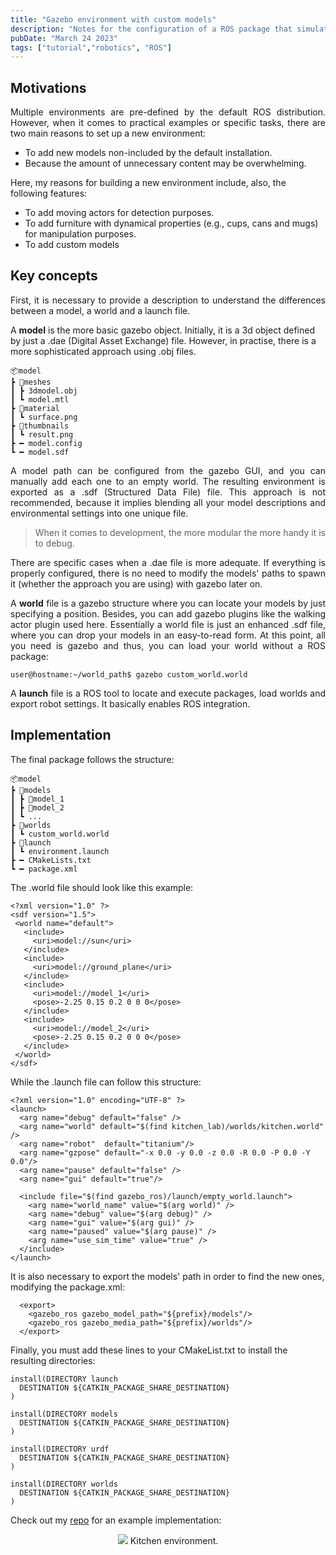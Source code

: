 ```yaml
---
title: "Gazebo environment with custom models"
description: "Notes for the configuration of a ROS package that simulates an environment, with custom models."
pubDate: "March 24 2023"
tags: ["tutorial","robotics", "ROS"]
---
```


## Motivations

<p align="justify"> 
Multiple environments are pre-defined by the default ROS distribution. However, when it comes to practical examples or specific tasks, there are two main reasons to set up a new environment:
</p>

- To add new models non-included by the default installation.
- Because the amount of unnecessary content may be overwhelming.

Here, my reasons for building a new environment include, also, the following features:

- To add moving actors for detection purposes.
- To add furniture with dynamical properties (e.g., cups, cans and mugs) for manipulation purposes.
- To add custom models

## Key concepts

<p align="justify"> 
First, it is necessary to provide a description to understand the differences between a model, a world and a launch file.

A <b>model</b> is the more basic gazebo object. Initially, it is a 3d object defined by just a .dae (Digital Asset Exchange) file. However, in practise, there is a more sophisticated approach using .obj files.
</p>

    📦model
    ┣ 📂meshes
    ┃ ┣ 3dmodel.obj
    ┃ ┗ model.mtl
    ┣ 📂material
    ┃ ┗ surface.png
    ┣ 📂thumbnails
    ┃ ┗ result.png
    ┣ ━ model.config
    ┗ ━ model.sdf

<p align="justify">
A model path can be configured from the gazebo GUI, and you can manually add each one to an empty world. The resulting environment is exported as a .sdf (Structured Data File) file. This approach is not recommended, because it implies blending all your model descriptions and environmental settings into one unique file. 
</p>

> When it comes to development, the more modular the more handy it is to debug.
>

<p align="justify"> 
There are specific cases when a .dae file is more adequate. If everything is properly configured, there is no need to modify the models' paths to spawn it (whether the approach you are using) with gazebo later on.
</p>

<p align="justify"> 
A <b>world</b> file is a gazebo structure where you can locate your models by just specifying a position. Besides, you can add gazebo plugins like the walking actor plugin used here. Essentially a world file is just an enhanced .sdf file, where you can drop your models in an easy-to-read form. At this point, all you need is gazebo and thus, you can load your world without a ROS package:
</p>

```
user@hostname:~/world_path$ gazebo custom_world.world 
```

<p align="justify"> 
A <b>launch</b> file is a ROS tool to locate and execute packages, load worlds and export robot settings. It basically enables ROS integration.  
</p>

## Implementation

The final package follows the structure:

    📦model
    ┣ 📂models
    ┃ ┣ 📂model_1
    ┃ ┣ 📂model_2
    ┃ ┗ ...
    ┣ 📂worlds
    ┃ ┗ custom_world.world
    ┣ 📂launch
    ┃ ┗ environment.launch
    ┣ ━ CMakeLists.txt
    ┗ ━ package.xml

The .world file should look like this example:

 ```
<?xml version="1.0" ?>
<sdf version="1.5">
  <world name="default">
    <include>
      <uri>model://sun</uri>
    </include>
    <include>
      <uri>model://ground_plane</uri>
    </include>
    <include>
      <uri>model://model_1</uri>
      <pose>-2.25 0.15 0.2 0 0 0</pose>
    </include>
    <include>
      <uri>model://model_2</uri>
      <pose>-2.25 0.15 0.2 0 0 0</pose>
    </include>
  </world>
</sdf>
```

While the .launch file can follow this structure:

```
<?xml version="1.0" encoding="UTF-8" ?>
<launch>
  <arg name="debug" default="false" />
  <arg name="world" default="$(find kitchen_lab)/worlds/kitchen.world" /> 
  <arg name="robot"  default="titanium"/>
  <arg name="gzpose" default="-x 0.0 -y 0.0 -z 0.0 -R 0.0 -P 0.0 -Y 0.0"/>
  <arg name="pause" default="false" />
  <arg name="gui" default="true"/>

  <include file="$(find gazebo_ros)/launch/empty_world.launch">
    <arg name="world_name" value="$(arg world)" />
    <arg name="debug" value="$(arg debug)" />
    <arg name="gui" value="$(arg gui)" />
    <arg name="paused" value="$(arg pause)" />
    <arg name="use_sim_time" value="true" />
  </include>
</launch>
```

It is also necessary to export the models' path in order to find the new ones, modifying the package.xml:

```
  <export>
    <gazebo_ros gazebo_model_path="${prefix}/models"/>
    <gazebo_ros gazebo_media_path="${prefix}/worlds"/>
  </export>
```

Finally, you must add these lines to your CMakeList.txt to install the resulting directories:

```
install(DIRECTORY launch
  DESTINATION ${CATKIN_PACKAGE_SHARE_DESTINATION}
)

install(DIRECTORY models
  DESTINATION ${CATKIN_PACKAGE_SHARE_DESTINATION}
)

install(DIRECTORY urdf
  DESTINATION ${CATKIN_PACKAGE_SHARE_DESTINATION}
)

install(DIRECTORY worlds
  DESTINATION ${CATKIN_PACKAGE_SHARE_DESTINATION}
)
```

Check out my [repo](https://github.com/RookieRobotics/kitchen_lab "Kitchen lab!") for an example implementation:

<p align="center">
<img src="https://github.com/JHermosillaD/kitchen_lab/blob/main/media/demo1.gif?raw=true">
Kitchen environment.
</p>